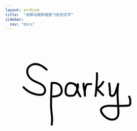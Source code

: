 ```yaml
---
layout: archive
title:  "会移动旋转缩放飞走的文字"
sidebar:
  nav: "docs"
---
```



<?xml version="1.0" encoding="utf-8"?>
<!-- Generator: Adobe Illustrator 22.0.0, SVG Export Plug-In . SVG Version: 6.00 Build 0)  -->
<svg version="1.1" id="图层_2" xmlns="http://www.w3.org/2000/svg" xmlns:xlink="http://www.w3.org/1999/xlink" x="0px" y="0px"
	 viewBox="0 0 800 600" style="enable-background:new 0 0 800 600;" xml:space="preserve">
<g>
	<g>
		<path d="M210.3,165.8c-20.6-17.6-46.3-35.8-74.8-26.7c-10.7,3.4-20.6,10.6-26,20.6c-6.2,11.5-5.8,25.4-1,37.3
			c4.8,11.6,13.6,20.8,23.8,27.9c11.4,7.8,24.5,11.9,36.7,18c11,5.4,23.6,14.1,25,27.4c0.5,4.8-0.5,10-3.4,13.9
			c-4.3,5.7-11.6,6.4-18.2,6.3c-29.5-0.7-58-14.7-77.8-36.4c-4.3-4.8-11.4,2.3-7.1,7.1c17.3,19.1,40.8,32.4,66.1,37.3
			c11.5,2.2,25.8,4.4,36.7-1.2c10.2-5.3,14.7-17.2,13.4-28.2c-3.3-27.9-34.7-35.7-55.6-46.3c-11.9-6-23.3-14.5-29.4-26.7
			c-5.7-11.4-6.1-25.9,2.3-36.2c9.2-11.2,24.6-14.8,38.5-12.2c17.1,3.2,30.5,14.2,43.4,25.2C208.1,177.1,215.2,170,210.3,165.8
			L210.3,165.8z"/>
	</g>
	<animateMotion path="M 0 0 L 100 100" begin="1s" dur="5s" fill="freeze" />
      <animateTransform attributeName="transform" attributeType="XML" type="rotate" from="-30" to="0" begin="1s" dur="5s" fill="freeze" /> 
      <animateTransform attributeName="transform" attributeType="XML" type="scale" from="1" to="3" additive="sum" begin="1s" dur="5s" fill="freeze" /> 
</g>
<g>
	<g>
		<path d="M226.8,236c-1,34.9-2.8,69.8-2.9,104.7c0,17.1,1.4,33.9,3.2,50.9c1.8,17.2,3.4,34.8,0.2,51.9c-1.2,6.3,8.5,9,9.6,2.7
			c3.2-16.9,2.3-33.8,0.6-50.8c-1.8-17.6-3.6-35.1-3.7-52.8c0-35.5,1.8-71.1,2.9-106.6C237,229.6,227,229.6,226.8,236L226.8,236z"/>
	</g>
	<animateMotion path="M 0 0 L 100 100" begin="1s" dur="5s" fill="freeze" />
      <animateTransform attributeName="transform" attributeType="XML" type="rotate" from="-30" to="0" begin="1s" dur="5s" fill="freeze" /> 
      <animateTransform attributeName="transform" attributeType="XML" type="scale" from="1" to="3" additive="sum" begin="1s" dur="5s" fill="freeze" /> 
</g>
<g>
	<g>
		<path d="M237,240.9c8.5,0,17.4,0.9,25,5c8.9,4.8,12.9,13.3,14.7,22.9c1.7,9.6,0.6,18.2-8.4,23.2c-9.6,5.4-20.4,7.5-31.3,6.9
			c-6.4-0.4-6.4,9.6,0,10c13.3,0.7,27.6-2.3,38.8-9.7c10.4-6.9,12.7-18.3,11-30.1c-1.7-12-6.5-23.1-16.8-30
			c-9.6-6.5-21.7-8.3-33.1-8.2C230.6,230.9,230.6,240.9,237,240.9L237,240.9z"/>
	</g>
	<animateMotion path="M 0 0 L 100 100" begin="1s" dur="5s" fill="freeze" />
      <animateTransform attributeName="transform" attributeType="XML" type="rotate" from="-30" to="0" begin="1s" dur="5s" fill="freeze" /> 
      <animateTransform attributeName="transform" attributeType="XML" type="scale" from="1" to="3" additive="sum" begin="1s" dur="5s" fill="freeze" /> 
</g>
<g>
	<g>
		<path d="M355.2,251.4c8-14.1-24.3-20.2-32.9-19c-17.2,2.5-23,18.8-25,34c-1.7,12.7-1.5,31.1,12.5,36.9c7.4,3.1,16.7,1.9,24.5,1.3
			c7.9-0.6,13.8-2.5,18.3-9.4c10.2-15.9,19.5-34.9,14.8-54.1c-1-4-7.2-5.1-9.1-1.2c-11.3,23.2,1,46.6,13.3,66.4
			c3.4,5.5,12,0.4,8.6-5c-10.1-16.2-22.8-36.9-13.3-56.3c-3-0.4-6.1-0.8-9.1-1.2c3.8,15.5-4.2,30-11.7,43c-1.6,2.8-3,6.1-6.3,7.2
			c-3.3,1.1-7.2,0.9-10.6,1.1c-6.2,0.3-14.9,1.8-19.1-3.8c-3.6-4.7-3.5-11.7-3.3-17.3c0.3-7.2,1.4-15.1,4.4-21.7
			c2.8-6.2,8-9.8,14.9-10.1c3.4-0.2,6.7,0.5,10,1.6c1.8,0.6,10.4,3.2,10.7,5.6c0.2-1.3,0.3-2.6,0.5-3.9c-0.2,0.3-0.4,0.7-0.6,1
			C343.4,252,352.1,257,355.2,251.4L355.2,251.4z"/>
	</g>
	<animateMotion path="M 0 0 L 100 100" begin="1s" dur="5s" fill="freeze" />
      <animateTransform attributeName="transform" attributeType="XML" type="rotate" from="-30" to="0" begin="1s" dur="5s" fill="freeze" /> 
      <animateTransform attributeName="transform" attributeType="XML" type="scale" from="1" to="3" additive="sum" begin="1s" dur="5s" fill="freeze" /> 
</g>
<g>
	<g>
		<path d="M386.5,239c-0.4,9.9,0.8,19.5,3,29.1c2.2,10.1,5.2,20.4,3.8,30.8c3.3,0.4,6.5,0.9,9.8,1.3c-1.6-13.3-0.7-26.7,3-39.6
			c1.4-5,2.7-13.2,8.9-13.9c5.5-0.6,10.8,1,16.3-0.1c6.3-1.2,3.6-10.9-2.7-9.6c-6.8,1.3-13.7-1.9-20.3,1.2c-6,2.8-8.2,8.8-10.2,14.6
			c-5.2,15.2-6.8,31.5-4.9,47.4c0.6,5,9,7.4,9.8,1.3c2.9-21.2-7.4-41.3-6.4-62.6C396.8,232.6,386.8,232.6,386.5,239L386.5,239z"/>
	</g>
	<animateMotion path="M 0 0 L 100 100" begin="1s" dur="5s" fill="freeze" />
      <animateTransform attributeName="transform" attributeType="XML" type="rotate" from="-30" to="0" begin="1s" dur="5s" fill="freeze" /> 
      <animateTransform attributeName="transform" attributeType="XML" type="scale" from="1" to="3" additive="sum" begin="1s" dur="5s" fill="freeze" /> 
</g>
<g>
	<g>
		<path d="M453.6,186.9c1.3,18.7-0.5,37.5-1.7,56.2c-1.2,18.8-1.7,37.8-5.5,56.4c-1.3,6.3,8.4,9,9.6,2.7c3.8-18.8,4.5-38,5.7-57.1
			c1.3-19.3,3.2-38.8,1.8-58.2C463.1,180.5,453.1,180.5,453.6,186.9L453.6,186.9z"/>
	</g>
	<animateMotion path="M 0 0 L 100 100" begin="1s" dur="5s" fill="freeze" />
      <animateTransform attributeName="transform" attributeType="XML" type="rotate" from="-30" to="0" begin="1s" dur="5s" fill="freeze" /> 
      <animateTransform attributeName="transform" attributeType="XML" type="scale" from="1" to="3" additive="sum" begin="1s" dur="5s" fill="freeze" /> 
</g>
<g>
	<g>
		<path d="M485.9,228.2c-3.7,7.1-8.4,13.6-14.1,19.2c-2.7,2.6-5.6,5.1-8.7,7.3c-2.8,2-6.4,3.5-8.2,6.6c-4.2,7.4,5.7,13.9,10.2,18.4
			c7,7,14.1,14.1,21.1,21.1c4.6,4.6,11.6-2.5,7.1-7.1c-6.1-6.1-12.2-12.2-18.3-18.3c-2.8-2.8-5.6-5.6-8.4-8.4
			c-0.9-0.9-1.9-1.9-2.8-2.8c0.2,0.6,0.3,1.2,0.5,1.8c1.6-0.9,3.1-2,4.6-3.1c10.8-7.8,19.5-17.9,25.7-29.6
			C497.5,227.5,488.9,222.4,485.9,228.2L485.9,228.2z"/>
	</g>
	<animateMotion path="M 0 0 L 100 100" begin="1s" dur="5s" fill="freeze" />
      <animateTransform attributeName="transform" attributeType="XML" type="rotate" from="-30" to="0" begin="1s" dur="5s" fill="freeze" /> 
      <animateTransform attributeName="transform" attributeType="XML" type="scale" from="1" to="3" additive="sum" begin="1s" dur="5s" fill="freeze" /> 
</g>
<g>
	<g>
		<path d="M515,240.1c2,14.7,3.3,29.5,3.8,44.3c0.2,5.9-0.2,12.5,4,17.3c3.3,3.7,8.2,5.1,13,4.5c11.8-1.3,16.9-12.6,20.6-22.5
			c5.2-13.6,9.6-27.4,13.3-41.5c-3.2-0.9-6.4-1.8-9.6-2.7c-5.7,32.8-3.3,66-1.2,99c1.1,16.2,2.4,32.7,1.8,49
			c-0.3,7.5-1.7,15.1-7.3,20.4c-5,4.7-12,6.9-18.8,6.8c-14.5-0.1-28.4-8.9-38-19.3c-4.7-5.1-9-11.2-11.7-17.6
			c-3.4-8.2,2.1-13.2,9-16.9c12-6.4,26.7-5.8,39.9-5.3c16.8,0.6,33.5,0.8,50.3,0.3c9.5-0.2,19-0.6,28.5-1.2
			c6.7-0.4,12.9-1.9,15.7-8.6c2.7-6.3,2.3-15.1,2-21.9c-0.3-7.9-2-15.6-6.3-22.3c-3.5-5.4-12.2-0.4-8.6,5c4.4,6.7,5.1,14.4,5,22.2
			c-0.1,3.4-0.1,6.9-0.6,10.3c-0.6,4.4-3.1,5-7.2,5.2c-18,1.2-36,1.6-54,1.5c-15.9-0.1-32.1-1.9-48-0.1c-12.6,1.5-28.5,6.1-35,18.2
			c-6.9,12.9,5.4,29.1,13.9,38.2c10,10.8,23.8,19.5,38.5,21.7c13.7,2,28.4-2.3,36.6-14.1c9.1-13,6.3-32.3,5.7-47.2
			c-1.8-40.2-7.5-80.7-0.6-120.7c1.1-6.2-8-9-9.6-2.7c-2.9,11-6.2,21.9-10,32.6c-2.5,7.1-5.6,21.9-14.3,23.9
			c-5.2,1.2-6.6-2.6-6.8-7.1c-0.2-5.7-0.4-11.3-0.7-17c-0.7-11.6-1.9-23.1-3.5-34.5C523.7,231.1,514.1,233.8,515,240.1L515,240.1z"
			/>
	</g>
    <animateMotion path="M 0 0 L 100 100" begin="1s" dur="5s" fill="freeze" />
      <animateTransform attributeName="transform" attributeType="XML" type="rotate" from="-30" to="0" begin="1s" dur="5s" fill="freeze" /> 
      <animateTransform attributeName="transform" attributeType="XML" type="scale" from="1" to="3" additive="sum" begin="1s" dur="5s" fill="freeze" /> 
    </text> 
</g>
</svg>